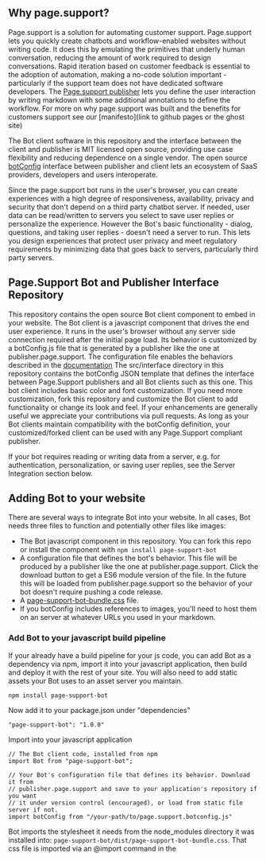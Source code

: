 ## Why page.support?

Page.support is a solution for automating customer support. Page.support lets you quickly create chatbots and workflow-enabled websites without writing code. It does this by emulating the primitives that underly human conversation, reducing the amount of work required to design conversations. Rapid iteration based on customer feedback is essential to the adoption of automation, making a no-code solution important - particularly if the support team does not have dedicated software developers. The [Page.support publisher](https://publisher.page.support) lets you define the user interaction by writing markdown with some additional annotations to define the workflow. For more on why page.support was built and the benefits for customers support see our [manifesto](link to github pages or the ghost site)

The Bot client software in this repository and the interface between the client and publisher is MIT licensed open source, providing use case flexibility and reducing dependence on a single vendor. The open source [botConfig](https://github.com/page-support/bot/src/state/botConfig.js) interface between publisher and client lets an ecosystem of SaaS providers, developers and users interoperate. 

Since the page.support bot runs in the user's browser, you can create experiences with a high degree of responsiveness, availability, privacy and security that don't depend on a third party chatbot server. If needed, user data can be read/written to servers you select to save user replies or personalize the experience. However the Bot's basic functionality - dialog, questions, and taking user replies - doesn't need a server to run. This lets you design experiences that protect user privacy and meet regulatory requirements by minimizing data that goes back to servers, particularly third party servers.

## Page.Support Bot and Publisher Interface Repository

This repository contains the open source Bot client component to embed in your website. The Bot client is a javascript component that drives the end user experience. It runs in the user's browser without any server side connection required after the initial page load. Its behavior is customized by a botConfig.js file that is generated by a publisher like the one at publisher.page.support. The configuration file enables the behaviors described in the [documentation](https://page.support/documentation) The src/interface directory in this repository contains the botConfig JSON template that defines the interface between Page.Support publishers and all Bot clients such as this one. This bot client includes basic color and font customization. If you need more customization, fork this repository and customize the Bot client to add functionality or change its look and feel. If your enhancements are generally useful we appreciate your contributions via pull requests. As long as your Bot clients maintain compatibility with the botConfig definition, your customized/forked client can be used with any Page.Support compliant publisher.

If your bot requires reading or writing data from a server, e.g. for authentication, personalization, or saving user replies, see the Server Integration section below.


## Adding Bot to your website

There are several ways to integrate Bot into your website. In all cases, Bot needs three files to function and potentially other files like images:

* The Bot javascript component in this repository. You can fork this repo or install the component with `npm install page-support-bot`
* A configuration file that defines the bot's behavior. This file will be produced by a publisher like the one at publisher.page.support. Click the download button to get a ES6 module version of the file. In the future this will be loaded from publisher.page.support so the behavior of your bot doesn't require pushing a code release.
* A [page-support-bot-bundle.css](https://github.com/page-support/bot/dist/page-support-bot-bundle.css) file. 
* If you botConfig includes references to images, you'll need to host them on an server at whatever URLs you used in your markdown.

### Add Bot to your javascript build pipeline

 If your already have a build pipeline for your js code, you can add Bot as a dependency via npm, import it into your javascript application, then build and deploy it with the rest of your site. You will also need to add static assets your Bot uses to an asset server you maintain.  

```
npm install page-support-bot
```

Now add it to your package.json under "dependencies"

```
"page-support-bot": "1.0.0"
```

Import into your javascript application

```
// The Bot client code, installed from npm
import Bot from "page-support-bot"; 

// Your Bot's configuration file that defines its behavior. Download it from  
// publisher.page.support and save to your application's repository if you want 
// it under version control (encouraged), or load from static file server if not. 
import botConfig from "/your-path/to/page.support.botconfig.js"
```

Bot imports the stylesheet it needs from the node_modules directory it was 
installed into: `page-support-bot/dist/page-support-bot-bundle.css`. 
That css file is imported via an @import command in the <style> section of Bot.svelte. 
Your bundler should compile that file along with the rest of your site's css 
into one file so no <link> to that file is needed.

In your HTML we can now add the Bot component

```
<Bot propBotConfig={botConfig} 
     bind:this={botBinding} 
     localStorageKey={localStorageKey} 
/> 
```

Bot supports the following props:

* botConfig is the js object imported earlier in your app. Its optional if you are using startNewConversation(botConfig) to initiate Bot. Otherwise required.
* bind:this={botBinding} is an optional reference to this bot that lets you call functions in the Bot, such as starting a new conversation. If you are not calling startNewConversation() or some other function exported by Bot its not needed. 
* propGetConfigFromRemote is a optional boolean that is not currently supported - in the future this will let you specify a remote URL from which load the bot definition.
* localStorageKey is the unique key Bot will use to preserve each user's conversation state in the browser. This should be a String unique to each bot in your domain. You can have multiple Bots per domain as long as they have unique keys. This prop is required.
* waitForStartNewConversation is an optional Boolean that defaults to false. If set to true, it tells this component to display nothing until startNewConversation() is called. This allows <Bot> to be added to the DOM without rendering anything. Its binding will be available, which lets the containing site call startNewConversation.

The bot component uses the Svelte javascript framework and tailwindcss framework. See the rollup.config.js, tailwind.config.js, babel.config.js and postcss.config.js files for build configuration requirements.


### Add Bot as an iife file to your HTML

If you don't have a js build pipeline, perhaps because your website is server side rendered, like a Rails app or third party web host, you can add Bot as an iife file. This scenario also requires you to host static assets like css files and images on a server or storage bucket you control.

Add the [page.support.min.js](https://github.com/page-support/bot/dist/page.support.min.js), [page-support-bot-bundle.css](https://github.com/page-support/bot/dist/page-support-bot-bundle.css), and page.support.botconfig.js files to the page where you want to your users to see the bot.

```
<script src="/page.support.min.js" ></script>
<link rel="stylesheet" type="text/css" href="/page-support-bot-bundle.css" />

<script type="module"> 

// Import your Bot client definition.
// 1. download the botconfig file from publisher.page.support 
// 2. save it to your application's repository if you want it under
// version control, or load from static file server if not
import botConfig from "/path/to/page.support.botconfig.js"

let bot;
document.addEventListener("DOMContentLoaded", function() {
    if (document.getElementById('bot')) {
      // PageSupportBot is the name of the var in the iife function 
      // Bot is the constructor it exports.   
      bot = new PageSupportBot.Bot({
        target: document.getElementById('bot'),
        props: {
          propBotConfig: botConfig,
          localStorageKey: 'botNumberOne'
        }
      });
    } 
})

</script>

<div id="bot"></div>

```


### Add static assets - images and css
Any static assets referred to in your bot's markdown, such as image tags, must be uploaded to the URLs you added to the markdown. At this time page.support doesn't maintain any static asset servers, so add static assets to your storage bucket or website public directory.  

Don't forget to add the [page-support-bot-bundle.css](https://github.com/page-support/bot/dist/page-support-bot-bundle.css) file in this repository to the public folder of your web server as described previously.


### Conversation initialization
When your user first loads the page, the Bot will display and start a new conversation by default. Bot will maintain conversation state across page reloads in a tab by using sessionStorage. Closing the tab will end the conversation. 

If you want to give your web application control over when the Bot displays, use your web framework's conditional loading/display - usually some type of if block.

If you want give your web application control over starting and restarting a conversation, use `botBinding.startNewConversation(botConfig);` to start a new conversation with the passed in configuration. It also lets you give the user control over when to engage with the bot instead of launching it by default.


### Testing
This component includes setup files to perform visual testing in [Storybook](https://storybook.js.org). See the /.storybook directory in this repository for Storybook setup, and the ui/Bot.stories.js file for user stories and their test files. Since Bot is a component rather than a fully functioning website, Storybook provides an environment to test the component across different user stories without having to first do an integration with your website.

Install Storybook, then type `npm run storybook` when in this repository's parent directory then open Storybook at localhost:6006

For automated tests, this component uses Jest. To run automated tests of dialog.js and lower level functions, see tests under src/dialog/tests and follow the instructions in the test file. Tests are sparse now, feel free to submit more with pull requests.

### Customizing and Building
If you make modifications to the Bot then want to deploy the changes to your website, run `$ npm run build` which will drop three files in the /dist directory:

- index.mjs is an ES6 module file for importation into your build.   
- index.min.js is a IIFE file for websites that do not use a modern build

### Server integration and Data Persistence

By default Bot only relies on the botConfig to drive its behavior so doesn't need to talk to a server. However if you want to personalize Bot's behavior, for example by loading user data, we will be adding simple integrations with arbitrary URLs and APIs in the next release. Those integrations will also enable saving user replies to an API on your server. 

If you want to do this now, you can customize the bot to 
load user data. Call out to your server right before the loadUI() function in Bot.svelte. To save individual user replies see the saveReply() function in dialog.js. To save an updated version of the entire conversation after every user reply see 
saveConversation() in state.js. 

### Versioning and Compatibility
The bot client and the botConfig file it uses must be on the same major version. The version of the bot client is the same as the version in package.json, and there's a check in state.js's versionCompatible() that will surface a user-visible error if bot reads a botConfig that's not compatible. botConfig files also have a version property that is used to determine compatibility. If you are adding the bot client to your website with your own build pipeline,ensure that the botConfigVersion constant in state.js is set to the same major version as the botConfig files you plan to use with the client. (and of course make whatever updates to the code you need to maintain compatibility) If you are adding bot client by copying in the index.min.js file the version will already be set by the rollup build process.
